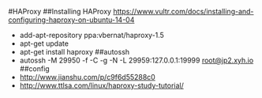 #HAProxy
##Installing HAProxy
https://www.vultr.com/docs/installing-and-configuring-haproxy-on-ubuntu-14-04
* add-apt-repository ppa:vbernat/haproxy-1.5
* apt-get update
* apt-get install haproxy
##autossh
* autossh -M 29950 -f -C -g -N -L 29959:127.0.0.1:19999 root@jp2.xyh.io
##config
* http://www.jianshu.com/p/c9f6d55288c0
* http://www.ttlsa.com/linux/haproxy-study-tutorial/